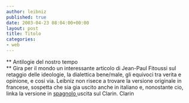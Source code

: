 ```yaml
---
author: leibniz
published: true
date: 2003-04-23 08:04:00+00:00
layout: post
title: Titolo
categories:
- web
---
```


   ** Antilogie del nostro tempo   
** Gira per il mondo un interessante articolo di Jean-Paul Fitoussi sul retaggio delle ideologie, la dialettica bene/male, gli equivoci tra verita e opinione, e cosi via. Leibniz non risece a trovare la versione originale in francese, sospetta che sia gia uscito anche in italiano e, nonostante cio, linka la versione in  [   spagnolo ](http://www.clarin.com/diario/hoy/o-02301.htm)uscita sul Clarin. 
Clarin
